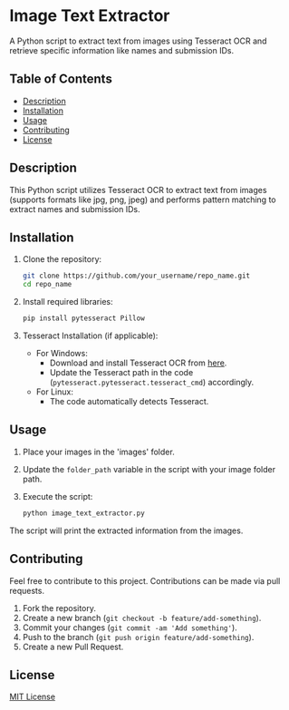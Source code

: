 # Image Text Extractor

A Python script to extract text from images using Tesseract OCR and retrieve specific information like names and submission IDs.

## Table of Contents

- [Description](#description)
- [Installation](#installation)
- [Usage](#usage)
- [Contributing](#contributing)
- [License](#license)

## Description

This Python script utilizes Tesseract OCR to extract text from images (supports formats like jpg, png, jpeg) and performs pattern matching to extract names and submission IDs.

## Installation

1. Clone the repository:

    ```bash
    git clone https://github.com/your_username/repo_name.git
    cd repo_name
    ```

2. Install required libraries:

    ```bash
    pip install pytesseract Pillow
    ```

3. Tesseract Installation (if applicable):
    - For Windows: 
        - Download and install Tesseract OCR from [here](https://github.com/tesseract-ocr/tesseract).
        - Update the Tesseract path in the code (`pytesseract.pytesseract.tesseract_cmd`) accordingly.
    - For Linux:
        - The code automatically detects Tesseract.

## Usage

1. Place your images in the 'images' folder.

2. Update the `folder_path` variable in the script with your image folder path.

3. Execute the script:

    ```bash
    python image_text_extractor.py
    ```

The script will print the extracted information from the images.

## Contributing

Feel free to contribute to this project. Contributions can be made via pull requests.

1. Fork the repository.
2. Create a new branch (`git checkout -b feature/add-something`).
3. Commit your changes (`git commit -am 'Add something'`).
4. Push to the branch (`git push origin feature/add-something`).
5. Create a new Pull Request.

## License

[MIT License](LICENSE)

